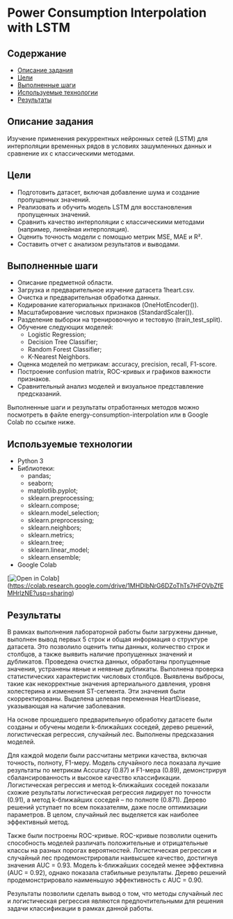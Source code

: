 # Power Consumption Interpolation with LSTM

## Содержание
- [Описание задания](#описание-задания)
- [Цели](#цели)
- [Выполненные шаги](#выполненные-шаги)
- [Используемые технологии](#используемые-технологии)
- [Результаты](#результаты)

## Описание задания
Изучение применения рекуррентных нейронных сетей (LSTM) для интерполяции временных рядов в условиях зашумленных данных и сравнение их с классическими методами.

## Цели
- Подготовить датасет, включая добавление шума и создание пропущенных значений.
- Реализовать и обучить модель LSTM для восстановления пропущенных значений.
- Сравнить качество интерполяции с классическими методами (например, линейная интерполяция).
- Оценить точность модели с помощью метрик MSE, MAE и R².
- Составить отчет с анализом результатов и выводами.

## Выполненные шаги
- Описание предметной области.
- Загрузка и предварительное изучение датасета 1heart.csv.
- Очистка и предварительная обработка данных.
- Кодирование категориальных признаков (OneHotEncoder()).
- Масштабирование числовых признаков (StandardScaler()).
- Разделение выборки на тренировочную и тестовую (train_test_split).
- Обучение следующих моделей:
  - Logistic Regression;
  - Decision Tree Classifier;
  - Random Forest Classifier;
  - K-Nearest Neighbors.
- Оценка моделей по метрикам: accuracy, precision, recall, F1-score.
- Построение confusion matrix, ROC-кривых и графиков важности признаков.
- Сравнительный анализ моделей и визуальное представление предсказаний.

Выполненные шаги и результаты отработанных методов можно посмотреть в файле energy-consumption-interpolation или в Google Colab по ссылке ниже.

## Используемые технологии
- Python 3
- Библиотеки:
  - pandas;
  - seaborn;
  - matplotlib.pyplot;
  - sklearn.preprocessing;
  - sklearn.compose;
  - sklearn.model_selection;
  - sklearn.preprocessing;
  - sklearn.neighbors;
  - sklearn.metrics;
  - sklearn.tree;
  - sklearn.linear_model;
  - sklearn.ensemble;
- Google Colab

[![Open in Colab](https://colab.research.google.com/assets/colab-badge.svg)]
(https://colab.research.google.com/drive/1MHDlbNrG6DZoThTs7HFOVbZfEMHrlzNE?usp=sharing)

## Результаты
В рамках выполнения лабораторной работы были загружены данные, выполнен вывод первых 5 строк и общая информация о структуре датасета. Это позволило оценить типы данных, количество строк и столбцов, а также выявить наличие пропущенных значений и дубликатов. Проведена очистка данных, обработаны пропущенные значения, устранены явные и неявные дубликаты. Выполнена проверка статистических характеристик числовых столбцов. Выявлены выбросы, такие как некорректные значения артериального давления, уровня холестерина и изменения ST-сегмента. Эти значения были скорректированы. Выделена целевая переменная HeartDisease, указывающая на наличие заболевания.

На основе прошедшего предварительную обработку датасете были созданы и обучены модели k-ближайших соседей, дерево решений, логистическая регрессия, случайный лес. Выполнены предсказания моделей. 

Для каждой модели были рассчитаны метрики качества, включая точность, полноту, F1-меру. Модель случайного леса показала лучшие результаты по метрикам Accuracy (0.87) и F1-мера (0.89), демонстрируя сбалансированность и высокое качество классификации. Логистическая регрессия и метод k-ближайших соседей показали схожие результаты логистическая регрессия лидирует по точности (0.91), а метод k-ближайших соседей – по полноте (0.871). Дерево решений уступает по всем показателям, даже после оптимизации параметров. В целом, случайный лес выделяется как наиболее эффективный метод. 

Также были построены ROC-кривые. ROC-кривые позволили оценить способность моделей различать положительные и отрицательные классы на разных порогах вероятностей. Логистическая регрессия и случайный лес продемонстрировали наивысшее качество, достигнув значения AUC = 0.93. Модель k-ближайших соседей менее эффективна (AUC = 0.92), однако показала стабильные результаты. Дерево решений продемонстрировало наименьшую эффективность с AUC = 0.90. 

Результаты позволили сделать вывод о том, что методы случайный лес и логистическая регрессия являются предпочтительными для решения задачи классификации в рамках данной работы.
